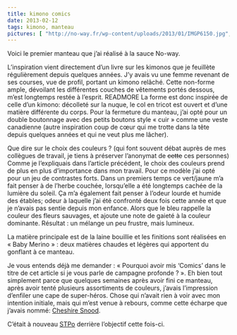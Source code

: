 ```yaml
---
title: kimono comics
date: 2013-02-12
tags: kimono, manteau
pictures: [ "http://no-way.fr/wp-content/uploads/2013/01/IMGP6150.jpg", "http://no-way.fr/wp-content/uploads/2013/01/IMGP6136.jpg", "http://no-way.fr/wp-content/uploads/2013/01/IMGP6151.jpg", "http://no-way.fr/wp-content/uploads/2013/01/IMGP6132.jpg", "http://no-way.fr/wp-content/uploads/2013/01/IMGP6142.jpg", "http://no-way.fr/wp-content/uploads/2013/01/IMGP6111.jpg"]
---
```


<p>Voici le premier manteau que j’ai réalisé à la sauce No-way.</p>

L’inspiration vient directement d’un livre sur les kimonos que je feuillète régulièrement depuis quelques années. J’y avais vu une femme revenant de ses courses, vue de profil, portant un kimono relâché. Cette non-forme ample, dévoilant les différentes couches de vêtements portés dessous, m’est longtemps restée à l’esprit.
READMORE
La forme est donc inspirée de celle d’un kimono: décolleté sur la nuque, le col en tricot est ouvert et d’une matière différente du corps. Pour la fermeture du manteau, j’ai opté pour un double boutonnage avec des petits boutons style « cuir » comme une veste canadienne (autre inspiration coup de cœur qui me trotte dans la tête depuis quelques années et qui ne veut plus me lâcher).

Que dire sur le choix des couleurs ? (qui font souvent débat auprès de mes collègues de travail, je tiens à préserver l’anonymat de <del>cette</del> ces personnes) Comme je l’expliquais dans l’article précédent, le choix des couleurs prend de plus en plus d’importance dans mon travail. Pour ce modèle j’ai opté pour un jeu de contrastes forts. Dans un premiers temps ce vert/jaune m’a fait penser à de l’herbe couchée, lorsqu’elle a été longtemps cachée de la lumière du soleil. Ça m’a également fait penser à l’odeur lourde et humide des étables; odeur à laquelle j’ai été confronté deux fois cette année et que je n’avais pas sentie depuis mon enfance. Alors que le bleu rappelle la couleur des fleurs sauvages, et ajoute une note de gaieté à la couleur dominante. Résultat : un mélange un peu frustre, mais lumineux.

La matière principale est de la laine bouillie et les finitions sont réalisées en « Baby Merino » : deux matières chaudes et légères qui apportent du gonflant à ce manteau.

Je vous entends déjà me demander : « Pourquoi avoir mis ‘Comics’ dans le titre de cet article si je vous parle de campagne profonde ? ».
Eh bien tout simplement parce que quelques semaines après avoir fini ce manteau, après avoir tenté plusieurs assortiments de couleurs, j’avais l’impression d’enfiler une cape de super-héros. Chose qui n’avait rien à voir avec mon intention initiale, mais qui m’est venue à rebours, comme cette écharpe que j’avais nommé: <a href="http://no-way.fr/2012/04/cheshire-snood/">Cheshire Snood</a>.

C’était à nouveau <a href="http://www.stpo.fr/" target="_blank">STPo</a> derrière l’objectif cette fois-ci.